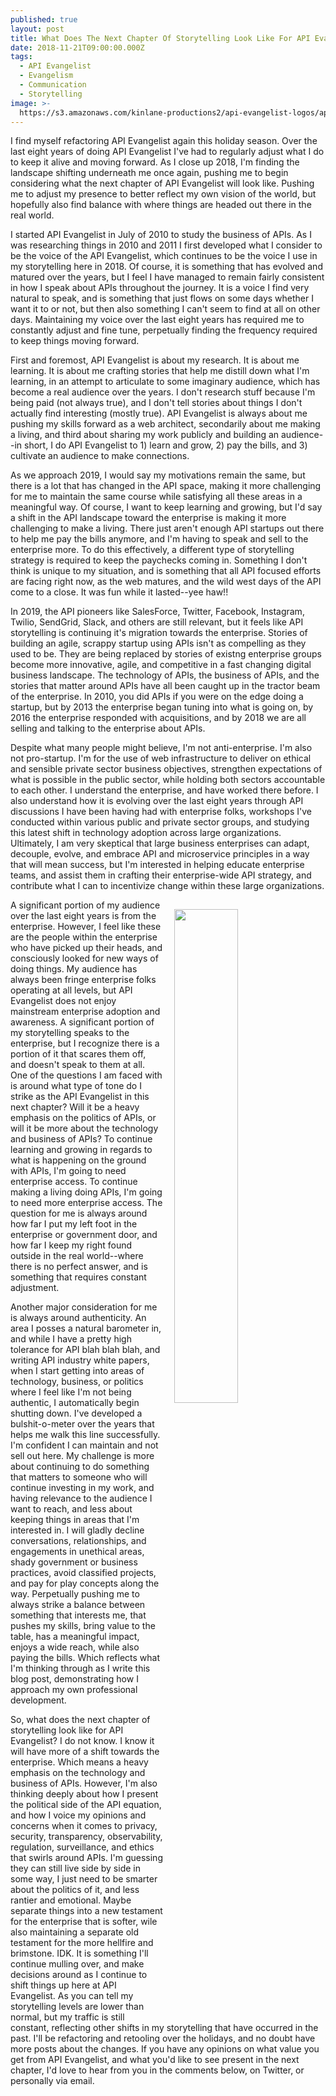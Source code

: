 ```yaml
---
published: true
layout: post
title: What Does The Next Chapter Of Storytelling Look Like For API Evangelist?
date: 2018-11-21T09:00:00.000Z
tags:
  - API Evangelist
  - Evangelism
  - Communication
  - Storytelling
image: >-
  https://s3.amazonaws.com/kinlane-productions2/api-evangelist-logos/api-evangelist-butterfly-vertical.png
---
```

<p></p>
I find myself refactoring API Evangelist again this holiday season. Over the last eight years of doing API Evangelist I've had to regularly adjust what I do to keep it alive and moving forward. As I  close up 2018, I'm finding the landscape shifting underneath me once again, pushing me to begin considering what the next chapter of API Evangelist will look like. Pushing me to adjust my presence to better reflect my own vision of the world, but hopefully also find balance with where things are headed out there in the real world.

I started API Evangelist in July of 2010 to study the business of APIs. As I was researching things in 2010 and 2011 I first developed what I consider to be the voice of the API Evangelist, which continues to be the voice I use in my storytelling here in 2018. Of course, it is something that has evolved and matured over the years, but I feel I have managed to remain fairly consistent in how I speak about APIs throughout the journey. It is a voice I find very natural to speak, and is something that just flows on some days whether I want it to or not, but then also something I can't seem to find at all on other days. Maintaining my voice over the last eight years has required me to constantly adjust and fine tune, perpetually finding the frequency required to keep things moving forward.

First and foremost, API Evangelist is about my research. It is about me learning. It is about me crafting stories that help me distill down what I'm learning, in an attempt to articulate to some imaginary audience, which has become a real audience over the years. I don't research stuff because I'm being paid (not always true), and I don't tell stories about things I don't actually find interesting (mostly true). API Evangelist is always about me pushing my skills forward as a web architect, secondarily about me making a living, and third about sharing my work publicly and building an audience--in short, I do API Evangelist to 1) learn and grow, 2) pay the bills, and 3) cultivate an audience to make connections.

As we approach 2019, I would say my motivations remain the same, but there is a lot that has changed in the API space, making it more challenging for me to maintain the same course while satisfying all these areas in a meaningful way. Of course, I want to keep learning and growing, but I'd say a shift in the API landscape toward the enterprise is making it more challenging to make a living. There just aren't enough API startups out there to help me pay the bills anymore,  and I'm having to speak and sell to the enterprise more. To do this effectively, a different type of storytelling strategy is required to keep the paychecks coming in. Something I don't think is unique to my situation, and is something that all API focused efforts are facing right now, as the web matures, and the wild west days of the API come to a close. It was fun while it lasted--yee haw!!

In 2019, the API pioneers like SalesForce, Twitter, Facebook, Instagram, Twilio, SendGrid, Slack, and others are still relevant, but it feels like API storytelling is continuing it's migration towards the enterprise. Stories of building an agile, scrappy startup using APIs isn't as compelling as they used to be. They are being replaced by stories of existng enterprise groups become more innovative, agile, and competitive in a fast changing digital business landscape. The technology of APIs, the business of APIs, and the stories that matter around APIs have all been caught up in the tractor beam of the enterprise. In 2010, you did APIs if you were on the edge doing a startup, but by 2013 the enterprise began tuning into what is going on, by 2016 the enterprise responded with acquisitions, and by 2018 we are all selling and talking to the enterprise about APIs.

Despite what many people might believe, I'm not anti-enterprise. I'm also not pro-startup. I'm for the use of web infrastructure to deliver on ethical and sensible private sector business objectives, strengthen expectations of what is possible in the public sector, while holding both sectors accountable to each other. I understand the enterprise, and have worked there before. I also understand how it is evolving over the last eight years through API discussions I have been having had with enterprise folks, workshops I've conducted within various public and private sector groups, and studying this latest shift in technology adoption across large organizations. Ultimately, I am very skeptical that large business enterprises can adapt, decouple, evolve, and embrace API and microservice principles in a way that will mean success, but I'm interested in helping educate enterprise teams, and assist them in crafting their enterprise-wide API strategy, and contribute what I can to incentivize change within these large organizations.
<p><img src="https://s3.amazonaws.com/kinlane-productions2/kin-lane/141-Post+Con+2018-Speakers.jpg" width="45%" align="right" style="padding: 15px;" /></p>
A significant portion of my audience over the last eight years is from the enterprise. However, I feel like these are the people within the enterprise who have picked up their heads, and consciously looked for new ways of doing things. My audience has always been fringe enterprise folks operating at all levels, but API Evangelist does not enjoy mainstream enterprise adoption and awareness. A significant portion of my storytelling speaks to the enterprise, but I recognize there is a portion of it that scares them off, and doesn't speak to them at all. One of the questions I am faced with is around what type of tone do I strike as the API Evangelist in this next chapter? Will it be a heavy emphasis on the politics of APIs, or will it be more about the technology and business of APIs? To continue learning and growing in regards to what is happening on the ground with APIs, I'm going to need enterprise access. To continue making a living doing APIs, I'm going to need more enterprise access. The question for me is always around how far I put my left foot in the enterprise or government door, and how far I keep my right found outside in the real world--where there is no perfect answer, and is something that requires constant adjustment.

Another major consideration for me is always around authenticity. An area I posses a natural barometer in, and while I have a pretty high tolerance for API blah blah blah, and writing API industry white papers, when I start getting into areas of technology, business, or politics where I feel like I'm not being authentic, I automatically begin shutting down. I've developed a bulshit-o-meter over the years that helps me walk this line successfully. I'm confident I can maintain and not sell out here. My challenge is more about continuing to do something that matters to someone who will continue investing in my work, and having relevance to the audience I want to reach, and less about keeping things in areas that I'm interested in. I will gladly decline conversations, relationships, and engagements in unethical areas, shady government or business practices, avoid classified projects, and pay for play concepts along the way. Perpetually pushing me to always strike a balance between something that interests me, that pushes my skills, bring value to the table, has a meaningful impact, enjoys a wide reach, while also paying the bills. Which reflects what I'm thinking through as I write this blog post, demonstrating how I approach my own professional development.

So, what does the next chapter of storytelling look like for API Evangelist? I do not know. I know it will have more of a shift towards the enterprise. Which means a heavy emphasis on the technology and business of APIs. However, I'm also thinking deeply about how I present the political side of the API equation, and how I voice my opinions and concerns when it comes to privacy, security, transparency, observability, regulation, surveillance, and ethics that swirls around APIs. I'm guessing they can still live side by side in some way, I just need to be smarter about the politics of it, and less rantier and emotional. Maybe separate things into a new testament for the enterprise that is softer, wile also maintaining a separate old testament for the more hellfire and brimstone. IDK. It is something I'll continue mulling over, and make decisions around as I continue to shift things up here at API Evangelist. As you can tell my storytelling levels are lower than normal, but my traffic is still constant, reflecting other shifts in my storytelling that have occurred in the past. I'll be refactoring and retooling over the holidays, and no doubt have more posts about the changes. If you have any opinions on what value you get from API Evangelist, and what you'd like to see present in the next chapter, I'd love to hear from you in the comments below, on Twitter, or personally via email.

